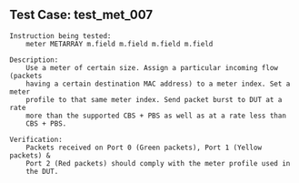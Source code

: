 
Test Case: test_met_007
-----------------------

    Instruction being tested:
        meter METARRAY m.field m.field m.field m.field

    Description:
        Use a meter of certain size. Assign a particular incoming flow (packets
		having a certain destination MAC address) to a meter index. Set a meter
		profile to that same meter index. Send packet burst to DUT at a rate
		more than the supported CBS + PBS as well as at a rate less than
		CBS + PBS.

    Verification:
        Packets received on Port 0 (Green packets), Port 1 (Yellow packets) &
		Port 2 (Red packets) should comply with the meter profile used in
		the DUT.
